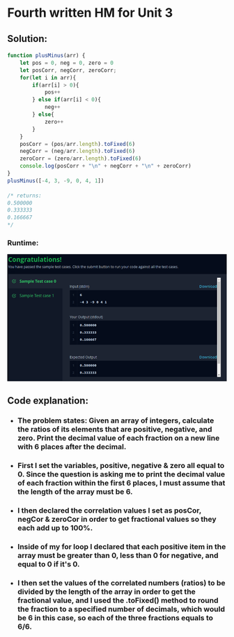 # Fourth written HM for Unit 3

## Solution: 
```JavaScript
function plusMinus(arr) {
    let pos = 0, neg = 0, zero = 0
    let posCorr, negCorr, zeroCorr;
    for(let i in arr){
        if(arr[i] > 0){
            pos++
        } else if(arr[i] < 0){
            neg++
        } else{
            zero++
        }
    }
    posCorr = (pos/arr.length).toFixed(6)
    negCorr = (neg/arr.length).toFixed(6)
    zeroCorr = (zero/arr.length).toFixed(6)
    console.log(posCorr + "\n" + negCorr + "\n" + zeroCorr)
}
plusMinus([-4, 3, -9, 0, 4, 1])

/* returns:
0.500000
0.333333
0.166667
*/
```

### Runtime: 
![](/public/plusMinusSuccess.png)

## Code explanation: 
* ### The problem states: Given an array of integers, calculate the ratios of its elements that are positive, negative, and zero. Print the decimal value of each fraction on a new line with 6 places after the decimal.

* ### First I set the variables, positive, negative & zero all equal to 0. Since the question is asking me to print the decimal value of each fraction within the first 6 places, I must assume that the length of the array must be 6. 

* ### I then declared the correlation values I set as posCor, negCor & zeroCor in order to get fractional values so they each add up to 100%. 

* ### Inside of my for loop I declared that each positive item in the array must be greater than 0, less than 0 for negative, and equal to 0 if it's 0. 

* ### I then set the values of the correlated numbers (ratios) to be divided by the length of the array in order to get the fractional value, and I used the .toFixed() method to round the fraction to a specified number of decimals, which would be 6 in this case, so each of the three fractions equals to 6/6. 